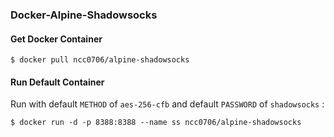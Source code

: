 ### Docker-Alpine-Shadowsocks

#### Get Docker Container

```
$ docker pull ncc0706/alpine-shadowsocks
```

#### Run Default Container

Run with default `METHOD` of `aes-256-cfb` and default `PASSWORD` of `shadowsocks` :

```
$ docker run -d -p 8388:8388 --name ss ncc0706/alpine-shadowsocks
```
